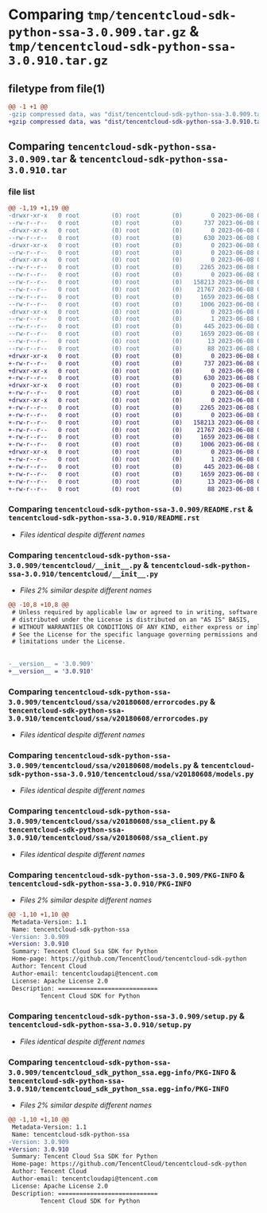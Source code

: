 # Comparing `tmp/tencentcloud-sdk-python-ssa-3.0.909.tar.gz` & `tmp/tencentcloud-sdk-python-ssa-3.0.910.tar.gz`

## filetype from file(1)

```diff
@@ -1 +1 @@
-gzip compressed data, was "dist/tencentcloud-sdk-python-ssa-3.0.909.tar", last modified: Thu Jun  8 00:32:25 2023, max compression
+gzip compressed data, was "dist/tencentcloud-sdk-python-ssa-3.0.910.tar", last modified: Thu Jun  8 09:18:39 2023, max compression
```

## Comparing `tencentcloud-sdk-python-ssa-3.0.909.tar` & `tencentcloud-sdk-python-ssa-3.0.910.tar`

### file list

```diff
@@ -1,19 +1,19 @@
-drwxr-xr-x   0 root         (0) root         (0)        0 2023-06-08 00:32:25.000000 tencentcloud-sdk-python-ssa-3.0.909/
--rw-r--r--   0 root         (0) root         (0)      737 2023-06-08 00:32:24.000000 tencentcloud-sdk-python-ssa-3.0.909/README.rst
-drwxr-xr-x   0 root         (0) root         (0)        0 2023-06-08 00:32:25.000000 tencentcloud-sdk-python-ssa-3.0.909/tencentcloud/
--rw-r--r--   0 root         (0) root         (0)      630 2023-06-08 00:32:24.000000 tencentcloud-sdk-python-ssa-3.0.909/tencentcloud/__init__.py
-drwxr-xr-x   0 root         (0) root         (0)        0 2023-06-08 00:32:25.000000 tencentcloud-sdk-python-ssa-3.0.909/tencentcloud/ssa/
--rw-r--r--   0 root         (0) root         (0)        0 2023-06-08 00:32:24.000000 tencentcloud-sdk-python-ssa-3.0.909/tencentcloud/ssa/__init__.py
-drwxr-xr-x   0 root         (0) root         (0)        0 2023-06-08 00:32:25.000000 tencentcloud-sdk-python-ssa-3.0.909/tencentcloud/ssa/v20180608/
--rw-r--r--   0 root         (0) root         (0)     2265 2023-06-08 00:32:24.000000 tencentcloud-sdk-python-ssa-3.0.909/tencentcloud/ssa/v20180608/errorcodes.py
--rw-r--r--   0 root         (0) root         (0)        0 2023-06-08 00:32:24.000000 tencentcloud-sdk-python-ssa-3.0.909/tencentcloud/ssa/v20180608/__init__.py
--rw-r--r--   0 root         (0) root         (0)   158213 2023-06-08 00:32:24.000000 tencentcloud-sdk-python-ssa-3.0.909/tencentcloud/ssa/v20180608/models.py
--rw-r--r--   0 root         (0) root         (0)    21767 2023-06-08 00:32:24.000000 tencentcloud-sdk-python-ssa-3.0.909/tencentcloud/ssa/v20180608/ssa_client.py
--rw-r--r--   0 root         (0) root         (0)     1659 2023-06-08 00:32:25.000000 tencentcloud-sdk-python-ssa-3.0.909/PKG-INFO
--rw-r--r--   0 root         (0) root         (0)     1006 2023-06-08 00:32:24.000000 tencentcloud-sdk-python-ssa-3.0.909/setup.py
-drwxr-xr-x   0 root         (0) root         (0)        0 2023-06-08 00:32:25.000000 tencentcloud-sdk-python-ssa-3.0.909/tencentcloud_sdk_python_ssa.egg-info/
--rw-r--r--   0 root         (0) root         (0)        1 2023-06-08 00:32:25.000000 tencentcloud-sdk-python-ssa-3.0.909/tencentcloud_sdk_python_ssa.egg-info/dependency_links.txt
--rw-r--r--   0 root         (0) root         (0)      445 2023-06-08 00:32:25.000000 tencentcloud-sdk-python-ssa-3.0.909/tencentcloud_sdk_python_ssa.egg-info/SOURCES.txt
--rw-r--r--   0 root         (0) root         (0)     1659 2023-06-08 00:32:25.000000 tencentcloud-sdk-python-ssa-3.0.909/tencentcloud_sdk_python_ssa.egg-info/PKG-INFO
--rw-r--r--   0 root         (0) root         (0)       13 2023-06-08 00:32:25.000000 tencentcloud-sdk-python-ssa-3.0.909/tencentcloud_sdk_python_ssa.egg-info/top_level.txt
--rw-r--r--   0 root         (0) root         (0)       88 2023-06-08 00:32:25.000000 tencentcloud-sdk-python-ssa-3.0.909/setup.cfg
+drwxr-xr-x   0 root         (0) root         (0)        0 2023-06-08 09:18:39.000000 tencentcloud-sdk-python-ssa-3.0.910/
+-rw-r--r--   0 root         (0) root         (0)      737 2023-06-08 09:18:39.000000 tencentcloud-sdk-python-ssa-3.0.910/README.rst
+drwxr-xr-x   0 root         (0) root         (0)        0 2023-06-08 09:18:39.000000 tencentcloud-sdk-python-ssa-3.0.910/tencentcloud/
+-rw-r--r--   0 root         (0) root         (0)      630 2023-06-08 09:18:39.000000 tencentcloud-sdk-python-ssa-3.0.910/tencentcloud/__init__.py
+drwxr-xr-x   0 root         (0) root         (0)        0 2023-06-08 09:18:39.000000 tencentcloud-sdk-python-ssa-3.0.910/tencentcloud/ssa/
+-rw-r--r--   0 root         (0) root         (0)        0 2023-06-08 09:18:39.000000 tencentcloud-sdk-python-ssa-3.0.910/tencentcloud/ssa/__init__.py
+drwxr-xr-x   0 root         (0) root         (0)        0 2023-06-08 09:18:39.000000 tencentcloud-sdk-python-ssa-3.0.910/tencentcloud/ssa/v20180608/
+-rw-r--r--   0 root         (0) root         (0)     2265 2023-06-08 09:18:39.000000 tencentcloud-sdk-python-ssa-3.0.910/tencentcloud/ssa/v20180608/errorcodes.py
+-rw-r--r--   0 root         (0) root         (0)        0 2023-06-08 09:18:39.000000 tencentcloud-sdk-python-ssa-3.0.910/tencentcloud/ssa/v20180608/__init__.py
+-rw-r--r--   0 root         (0) root         (0)   158213 2023-06-08 09:18:39.000000 tencentcloud-sdk-python-ssa-3.0.910/tencentcloud/ssa/v20180608/models.py
+-rw-r--r--   0 root         (0) root         (0)    21767 2023-06-08 09:18:39.000000 tencentcloud-sdk-python-ssa-3.0.910/tencentcloud/ssa/v20180608/ssa_client.py
+-rw-r--r--   0 root         (0) root         (0)     1659 2023-06-08 09:18:39.000000 tencentcloud-sdk-python-ssa-3.0.910/PKG-INFO
+-rw-r--r--   0 root         (0) root         (0)     1006 2023-06-08 09:18:39.000000 tencentcloud-sdk-python-ssa-3.0.910/setup.py
+drwxr-xr-x   0 root         (0) root         (0)        0 2023-06-08 09:18:39.000000 tencentcloud-sdk-python-ssa-3.0.910/tencentcloud_sdk_python_ssa.egg-info/
+-rw-r--r--   0 root         (0) root         (0)        1 2023-06-08 09:18:39.000000 tencentcloud-sdk-python-ssa-3.0.910/tencentcloud_sdk_python_ssa.egg-info/dependency_links.txt
+-rw-r--r--   0 root         (0) root         (0)      445 2023-06-08 09:18:39.000000 tencentcloud-sdk-python-ssa-3.0.910/tencentcloud_sdk_python_ssa.egg-info/SOURCES.txt
+-rw-r--r--   0 root         (0) root         (0)     1659 2023-06-08 09:18:39.000000 tencentcloud-sdk-python-ssa-3.0.910/tencentcloud_sdk_python_ssa.egg-info/PKG-INFO
+-rw-r--r--   0 root         (0) root         (0)       13 2023-06-08 09:18:39.000000 tencentcloud-sdk-python-ssa-3.0.910/tencentcloud_sdk_python_ssa.egg-info/top_level.txt
+-rw-r--r--   0 root         (0) root         (0)       88 2023-06-08 09:18:39.000000 tencentcloud-sdk-python-ssa-3.0.910/setup.cfg
```

### Comparing `tencentcloud-sdk-python-ssa-3.0.909/README.rst` & `tencentcloud-sdk-python-ssa-3.0.910/README.rst`

 * *Files identical despite different names*

### Comparing `tencentcloud-sdk-python-ssa-3.0.909/tencentcloud/__init__.py` & `tencentcloud-sdk-python-ssa-3.0.910/tencentcloud/__init__.py`

 * *Files 2% similar despite different names*

```diff
@@ -10,8 +10,8 @@
 # Unless required by applicable law or agreed to in writing, software
 # distributed under the License is distributed on an "AS IS" BASIS,
 # WITHOUT WARRANTIES OR CONDITIONS OF ANY KIND, either express or implied.
 # See the License for the specific language governing permissions and
 # limitations under the License.
 
 
-__version__ = '3.0.909'
+__version__ = '3.0.910'
```

### Comparing `tencentcloud-sdk-python-ssa-3.0.909/tencentcloud/ssa/v20180608/errorcodes.py` & `tencentcloud-sdk-python-ssa-3.0.910/tencentcloud/ssa/v20180608/errorcodes.py`

 * *Files identical despite different names*

### Comparing `tencentcloud-sdk-python-ssa-3.0.909/tencentcloud/ssa/v20180608/models.py` & `tencentcloud-sdk-python-ssa-3.0.910/tencentcloud/ssa/v20180608/models.py`

 * *Files identical despite different names*

### Comparing `tencentcloud-sdk-python-ssa-3.0.909/tencentcloud/ssa/v20180608/ssa_client.py` & `tencentcloud-sdk-python-ssa-3.0.910/tencentcloud/ssa/v20180608/ssa_client.py`

 * *Files identical despite different names*

### Comparing `tencentcloud-sdk-python-ssa-3.0.909/PKG-INFO` & `tencentcloud-sdk-python-ssa-3.0.910/PKG-INFO`

 * *Files 2% similar despite different names*

```diff
@@ -1,10 +1,10 @@
 Metadata-Version: 1.1
 Name: tencentcloud-sdk-python-ssa
-Version: 3.0.909
+Version: 3.0.910
 Summary: Tencent Cloud Ssa SDK for Python
 Home-page: https://github.com/TencentCloud/tencentcloud-sdk-python
 Author: Tencent Cloud
 Author-email: tencentcloudapi@tencent.com
 License: Apache License 2.0
 Description: ============================
         Tencent Cloud SDK for Python
```

### Comparing `tencentcloud-sdk-python-ssa-3.0.909/setup.py` & `tencentcloud-sdk-python-ssa-3.0.910/setup.py`

 * *Files identical despite different names*

### Comparing `tencentcloud-sdk-python-ssa-3.0.909/tencentcloud_sdk_python_ssa.egg-info/PKG-INFO` & `tencentcloud-sdk-python-ssa-3.0.910/tencentcloud_sdk_python_ssa.egg-info/PKG-INFO`

 * *Files 2% similar despite different names*

```diff
@@ -1,10 +1,10 @@
 Metadata-Version: 1.1
 Name: tencentcloud-sdk-python-ssa
-Version: 3.0.909
+Version: 3.0.910
 Summary: Tencent Cloud Ssa SDK for Python
 Home-page: https://github.com/TencentCloud/tencentcloud-sdk-python
 Author: Tencent Cloud
 Author-email: tencentcloudapi@tencent.com
 License: Apache License 2.0
 Description: ============================
         Tencent Cloud SDK for Python
```

